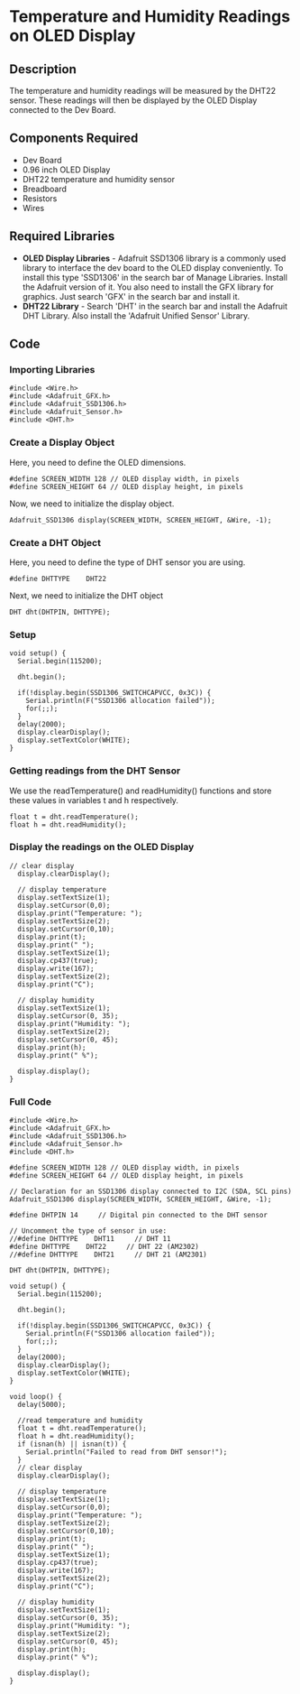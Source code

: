 # Temperature and Humidity Readings on OLED Display
## Description
The temperature and humidity readings will be measured by the DHT22 sensor. These readings will then be displayed by the OLED Display connected to the Dev Board.
## Components Required
* Dev Board
* 0.96 inch OLED Display
* DHT22 temperature and humidity sensor
* Breadboard
* Resistors
* Wires
## Required Libraries
* **OLED Display Libraries** - Adafruit SSD1306 library is a commonly used library to interface the dev board to the OLED display conveniently. To install this type 'SSD1306' in the search bar of Manage Libraries. Install the Adafruit version of it. You also need to install the GFX library for graphics. Just search 'GFX' in the search bar and install it.
*  **DHT22 Library** - Search 'DHT' in the search bar and install the Adafruit DHT Library. Also install the 'Adafruit Unified Sensor' Library.
## Code
### Importing Libraries
```
#include <Wire.h>
#include <Adafruit_GFX.h>
#include <Adafruit_SSD1306.h>
#include <Adafruit_Sensor.h>
#include <DHT.h>
```
### Create a Display Object
Here, you need to define the OLED dimensions.
```
#define SCREEN_WIDTH 128 // OLED display width, in pixels
#define SCREEN_HEIGHT 64 // OLED display height, in pixels
```
Now, we need to initialize the display object.
```
Adafruit_SSD1306 display(SCREEN_WIDTH, SCREEN_HEIGHT, &Wire, -1);
```
### Create a DHT Object
Here, you need to define the type of DHT sensor you are using.
```
#define DHTTYPE    DHT22
```
Next, we need to initialize the DHT object
```
DHT dht(DHTPIN, DHTTYPE);
```
### Setup
```
void setup() {
  Serial.begin(115200);

  dht.begin();

  if(!display.begin(SSD1306_SWITCHCAPVCC, 0x3C)) {
    Serial.println(F("SSD1306 allocation failed"));
    for(;;);
  }
  delay(2000);
  display.clearDisplay();
  display.setTextColor(WHITE);
}
```
### Getting readings from the DHT Sensor
We use the readTemperature() and readHumidity() functions and store these values in variables t and h respectively.
```
float t = dht.readTemperature();
float h = dht.readHumidity();
```
### Display the readings on the OLED Display
```
// clear display
  display.clearDisplay();
  
  // display temperature
  display.setTextSize(1);
  display.setCursor(0,0);
  display.print("Temperature: ");
  display.setTextSize(2);
  display.setCursor(0,10);
  display.print(t);
  display.print(" ");
  display.setTextSize(1);
  display.cp437(true);
  display.write(167);
  display.setTextSize(2);
  display.print("C");
  
  // display humidity
  display.setTextSize(1);
  display.setCursor(0, 35);
  display.print("Humidity: ");
  display.setTextSize(2);
  display.setCursor(0, 45);
  display.print(h);
  display.print(" %"); 
  
  display.display(); 
}
```
### Full Code
```
#include <Wire.h>
#include <Adafruit_GFX.h>
#include <Adafruit_SSD1306.h>
#include <Adafruit_Sensor.h>
#include <DHT.h>

#define SCREEN_WIDTH 128 // OLED display width, in pixels
#define SCREEN_HEIGHT 64 // OLED display height, in pixels

// Declaration for an SSD1306 display connected to I2C (SDA, SCL pins)
Adafruit_SSD1306 display(SCREEN_WIDTH, SCREEN_HEIGHT, &Wire, -1);

#define DHTPIN 14     // Digital pin connected to the DHT sensor

// Uncomment the type of sensor in use:
//#define DHTTYPE    DHT11     // DHT 11
#define DHTTYPE    DHT22     // DHT 22 (AM2302)
//#define DHTTYPE    DHT21     // DHT 21 (AM2301)

DHT dht(DHTPIN, DHTTYPE);

void setup() {
  Serial.begin(115200);

  dht.begin();

  if(!display.begin(SSD1306_SWITCHCAPVCC, 0x3C)) {
    Serial.println(F("SSD1306 allocation failed"));
    for(;;);
  }
  delay(2000);
  display.clearDisplay();
  display.setTextColor(WHITE);
}

void loop() {
  delay(5000);

  //read temperature and humidity
  float t = dht.readTemperature();
  float h = dht.readHumidity();
  if (isnan(h) || isnan(t)) {
    Serial.println("Failed to read from DHT sensor!");
  }
  // clear display
  display.clearDisplay();
  
  // display temperature
  display.setTextSize(1);
  display.setCursor(0,0);
  display.print("Temperature: ");
  display.setTextSize(2);
  display.setCursor(0,10);
  display.print(t);
  display.print(" ");
  display.setTextSize(1);
  display.cp437(true);
  display.write(167);
  display.setTextSize(2);
  display.print("C");
  
  // display humidity
  display.setTextSize(1);
  display.setCursor(0, 35);
  display.print("Humidity: ");
  display.setTextSize(2);
  display.setCursor(0, 45);
  display.print(h);
  display.print(" %"); 
  
  display.display(); 
}
```
